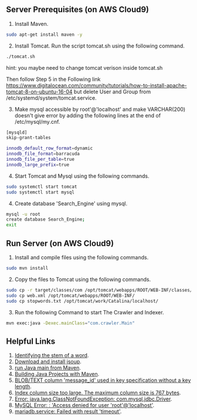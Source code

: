 ## Server Prerequisites (on AWS Cloud9)
1. Install Maven.
```sh
sudo apt-get install maven -y
```
2. Install Tomcat.
Run the script tomcat.sh using the following command.
```sh
./tomcat.sh
```
hint: you maybe need to change tomcat verison inside tomcat.sh

Then follow Step 5 in the Following link https://www.digitalocean.com/community/tutorials/how-to-install-apache-tomcat-8-on-ubuntu-16-04
but delete User and Group from /etc/systemd/system/tomcat.service.

3. Make mysql accessible by root'@'localhost' and make VARCHAR(200) doesn't give error by adding the following lines at the end of /etc/mysql/my.cnf.
```sh
[mysqld]
skip-grant-tables

innodb_default_row_format=dynamic
innodb_file_format=barracuda
innodb_file_per_table=true
innodb_large_prefix=true
```
4. Start Tomcat and Mysql using the following commands.
```sh
sudo systemctl start tomcat
sudo systemctl start mysql
```
4. Create database 'Search_Engine' using mysql.
```sh
mysql -u root
create database Search_Engine;
exit
```

## Run Server (on AWS Cloud9)
1. Install and compile files using the following commands.
```sh
sudo mvn install 
```
2. Copy the files to Tomcat using the following commands.
```sh
sudo cp -r target/classes/com /opt/tomcat/webapps/ROOT/WEB-INF/classes/
sudo cp web.xml /opt/tomcat/webapps/ROOT/WEB-INF/
sudo cp stopwords.txt /opt/tomcat/work/Catalina/localhost/
```
3. Run the following Command to start The Crawler and Indexer.
```sh
mvn exec:java -Dexec.mainClass="com.crawler.Main"
```
## Helpful Links
1. [Identifying the stem of a word](https://subscription.packtpub.com/book/big_data_and_business_intelligence/9781789801156/1/ch01lvl1sec16/identifying-the-stem-of-a-word).
2. [Download and install jsoup](https://jsoup.org/download).
3. [run Java main from Maven](http://www.vineetmanohar.com/2009/11/3-ways-to-run-java-main-from-maven/).
4. [Building Java Projects with Maven](https://spring.io/guides/gs/maven/#:~:text=Build%20Java%20code,the%20local%20Maven%20dependency%20repository).
5. [BLOB/TEXT column 'message_id' used in key specification without a key length](https://stackoverflow.com/questions/1827063/mysql-error-key-specification-without-a-key-length).
6. [Index column size too large. The maximum column size is 767 bytes](https://stackoverflow.com/questions/42043205/how-to-fix-mysql-index-column-size-too-large-laravel-migrate/52778785#52778785).
7. [Error: java.lang.ClassNotFoundException: com.mysql.jdbc.Driver](https://www.java67.com/2015/07/javalangclassnotfoundexception-com.mysql.jdbc.Driver-solution.html).
8. [MySQL Error: : 'Access denied for user 'root'@'localhost'](https://stackoverflow.com/questions/41645309/mysql-error-access-denied-for-user-rootlocalhost).
9. [mariadb.service: Failed with result 'timeout'](https://stackoverflow.com/questions/40997257/mysql-service-fails-to-start-hangs-up-timeout-ubuntu-mariadb).
